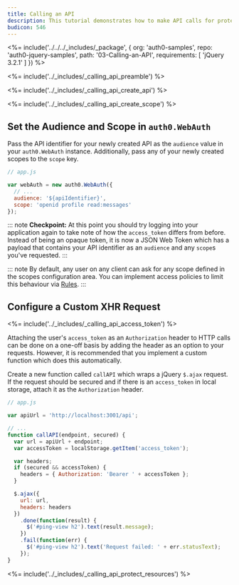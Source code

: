 ```yaml
---
title: Calling an API
description: This tutorial demonstrates how to make API calls for protected resources on your server
budicon: 546
---
```


<%= include('../../../_includes/_package', {
  org: 'auth0-samples',
  repo: 'auth0-jquery-samples',
  path: '03-Calling-an-API',
  requirements: [
    'jQuery 3.2.1'
  ]
}) %>

<%= include('../_includes/_calling_api_preamble') %>

<%= include('../_includes/_calling_api_create_api') %>

<%= include('../_includes/_calling_api_create_scope') %>

## Set the Audience and Scope in `auth0.WebAuth`

Pass the API identifier for your newly created API as the `audience` value in your `auth0.WebAuth` instance. Additionally, pass any of your newly created scopes to the `scope` key.

```js
// app.js

var webAuth = new auth0.WebAuth({
  // ...
  audience: '${apiIdentifier}',
  scope: 'openid profile read:messages'
});
```

::: note
**Checkpoint:** At this point you should try logging into your application again to take note of how the `access_token` differs from before. Instead of being an opaque token, it is now a JSON Web Token which has a payload that contains your API identifier as an `audience` and any `scope`s you've requested.
:::

::: note
By default, any user on any client can ask for any scope defined in the scopes configuration area. You can implement access policies to limit this behaviour via [Rules](/rules).
:::

## Configure a Custom XHR Request

<%= include('../_includes/_calling_api_access_token') %>

Attaching the user's `access_token` as an `Authorization` header to HTTP calls can be done on a one-off basis by adding the header as an option to your requests. However, it is recommended that you implement a custom function which does this automatically.

Create a new function called `callAPI` which wraps a jQuery `$.ajax` request. If the request should be secured and if there is an `access_token` in local storage, attach it as the `Authorization` header.

```js
// app.js

var apiUrl = 'http://localhost:3001/api';

// ...
function callAPI(endpoint, secured) {
  var url = apiUrl + endpoint;
  var accessToken = localStorage.getItem('access_token');

  var headers;
  if (secured && accessToken) {
    headers = { Authorization: 'Bearer ' + accessToken };
  }

  $.ajax({
    url: url,
    headers: headers
  })
    .done(function(result) {
      $('#ping-view h2').text(result.message);
    })
    .fail(function(err) {
      $('#ping-view h2').text('Request failed: ' + err.statusText);
    });
}
```

<%= include('../_includes/_calling_api_protect_resources') %>
